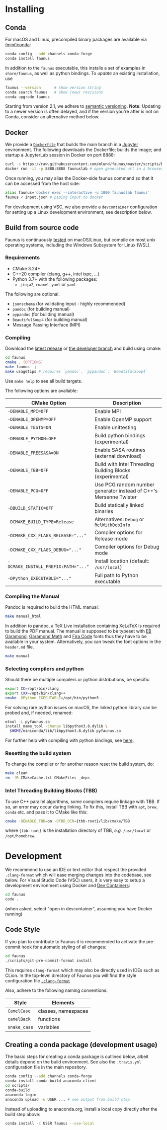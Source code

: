 # Installing

## Conda

For macOS and Linux, precompiled binary packages are available
via [(mini)conda](https://docs.conda.io/en/latest/miniconda.html):

~~~ bash
conda config --add channels conda-forge
conda install faunus
~~~

In addition to the `faunus` executable, this installs a set of examples in `share/faunus`,
as well as python bindings.
To _update_ an existing installation, use

~~~ bash
faunus --version      # show version string
conda search faunus   # show (new) revisions
conda upgrade faunus
~~~

Starting from version 2.1, we adhere to [semantic versioning](https://semver.org).
**Note:** Updating to a newer version is often delayed, and if the version you're after
is not on Conda, consider an alternative method below.


## Docker

We provide a [`Dockerfile`](https://github.com/mlund/faunus/blob/master/scripts/Dockerfile)
that builds the main branch in a [Jupyter](https://jupyter.org) environment.
The following downloads the Dockerfile; builds the image; and startup a JupyterLab
session in Docker on port 8888:

~~~ bash
curl -s https://raw.githubusercontent.com/mlund/faunus/master/scripts/Dockerfile | docker build -t faunuslab -
docker run -it -p 8888:8888 faunuslab # open generated url in a browser
~~~

Once running, you may alias the Docker-side faunus command so that it can be accessed from
the host side:

~~~ bash
alias faunus='docker exec --interactive -u 1000 faunuslab faunus'
faunus < input.json # piping input to docker
~~~

For development using VSC, we also provide a `devcontainer` configuration for setting
up a Linux development environment, see description below.


## Build from source code

Faunus is continuously [tested](https://app.travis-ci.com/github/mlund/faunus) on macOS/Linux,
but compile on most unix operating systems, including the Windows Subsystem for Linux (WSL).

### Requirements

- CMake 3.24+
- C++20 compiler (clang, g++, intel ixpc, ...)
- Python 3.7+ with the following packages:
  - `jinja2`, `ruamel_yaml` or `yaml`

The following are optional:

- `jsonschema` (for validating input - highly recommended)
- `pandoc` (for building manual)
- `pypandoc` (for building manual)
- `BeautifulSoup4` (for building manual)
- Message Passing Interface (MPI)

### Compiling

Download the [latest release](https://github.com/mlund/faunus/releases/latest)
or [the developer branch](https://github.com/mlund/faunus/archive/master.zip)
and build using cmake:

~~~ bash
cd faunus
cmake . [OPTIONS]
make faunus -j
make usagetips # requires `pandoc`, `pypandoc`, `BeautifulSoup4`
~~~

Use `make help` to see all build targets.

The following options are available:

CMake Option                         | Description
------------------------------------ | ---------------------------------------
`-DENABLE_MPI=OFF`                   | Enable MPI
`-DENABLE_OPENMP=OFF`                | Enable OpenMP support
`-DENABLE_TESTS=ON`                  | Enable unittesting
`-DENABLE_PYTHON=OFF`                | Build python bindings (experimental)
`-DENABLE_FREESASA=ON`               | Enable SASA routines (external download)
`-DENABLE_TBB=OFF`                   | Build with Intel Threading Building Blocks (experimental)
`-DENABLE_PCG=OFF`                   | Use PCG random number generator instead of C++'s Mersenne Twister
`-DBUILD_STATIC=OFF`                 | Build statically linked binaries
`-DCMAKE_BUILD_TYPE=Release`         | Alternatives: `Debug` or `RelWithDebInfo`
`-DCMAKE_CXX_FLAGS_RELEASE="..."`    | Compiler options for Release mode
`-DCMAKE_CXX_FLAGS_DEBUG="..."`      | Compiler options for Debug mode
`-DCMAKE_INSTALL_PREFIX:PATH="..."`  | Install location (default: `/usr/local`)
`-DPython_EXECUTABLE="..."`          | Full path to Python executable

### Compiling the Manual

Pandoc is required to build the HTML manual: 

~~~ bash
make manual_html
~~~

In addition to pandoc, a TeX Live installation containing XeLaTeX is required to build the PDF manual.
The manual is supposed to be typeset with
[EB Garamond](https://github.com/octaviopardo/EBGaramond12/tree/master/fonts/otf),
[Garamond Math](https://github.com/YuanshengZhao/Garamond-Math/blob/master/Garamond-Math.otf) and
[Fira Code](https://github.com/tonsky/FiraCode/releases/download/2/FiraCode_2.zip)
fonts thus they have to be available in your system. Alternatively, you can tweak the font options
in the `header.md` file.

~~~ bash
make manual
~~~

### Selecting compilers and python

Should there be multiple compilers or python distributions, be specific:

~~~ bash
export CC=/opt/bin/clang
export CXX=/opt/bin/clang++
cmake -DPython_EXECUTABLE=/opt/bin/python3 .
~~~

For solving rare python issues on macOS, the linked python library can be probed and,
if needed, renamed:

~~~ bash
otool -L pyfaunus.so
install_name_tool -change libpython3.8.dylib \
  $HOME/miniconda/lib/libpython3.8.dylib pyfaunus.so
~~~

For further help with compiling with python bindings, see
[here](https://pybind11.readthedocs.io/en/stable/faq.html#cmake-doesn-t-detect-the-right-python-version).

### Resetting the build system

To change the compiler or for another reason reset the build system, do:

~~~ bash
make clean
rm -fR CMakeCache.txt CMakeFiles _deps
~~~

### Intel Threading Building Blocks (TBB)

To use C++ parallel algorithms, some compilers require linkage with TBB.
If so, an error may occur during linking.
To fix this, install TBB with `apt`, `brew`, `conda` etc. and pass it
to CMake like this:

~~~ bash
cmake -DENABLE_TBB=on -DTBB_DIR={tbb-root}/lib/cmake/TBB
~~~

where `{tbb-root}` is the installation directory of TBB, _e.g._
`/usr/local` or `/opt/homebrew`.

# Development

We recommend to use an IDE or text editor that respect the provided `.clang-format` which will ease merging
changes into the codebase, see below.
For Visual Studio Code (VSC) users, it is very easy to setup a development environment using Docker and
[Dev Containers](https://marketplace.visualstudio.com/items?itemName=ms-vscode-remote.remote-containers):

~~~ bash
cd faunus
code .
~~~

(when asked, select "open in devcontainer", assuming you have Docker running)


## Code Style

If you plan to contribute to Faunus it is recommended to activate the
pre-commit hook for automatic styling of all changes:

``` bash
cd faunus
./scripts/git-pre-commit-format install
```

This requires `clang-format` which may also be directly used in IDEs
such as CLion. In the top-level directory of Faunus you will find
the style configuration file [`.clang-format`](https://github.com/mlund/faunus/blob/master/.clang-format)

Also, adhere to the following naming conventions:

Style        | Elements
------------ | -------------------------
`CamelCase`  | classes, namespaces
`camelBack`  | functions
`snake_case` | variables


## Creating a conda package (development usage)

The basic steps for creating a conda package is outlined below, albeit
details depend on the build environment. See also the `.travis.yml`
configuration file in the main repository.

~~~ bash
conda config --add channels conda-forge
conda install conda-build anaconda-client
cd scripts/
conda-build .
anaconda login
anaconda upload -u USER ... # see output from build step
~~~

Instead of uploading to anaconda.org, install a local copy directly after the build step above:

~~~ bash
conda install -c USER faunus --use-local
~~~

